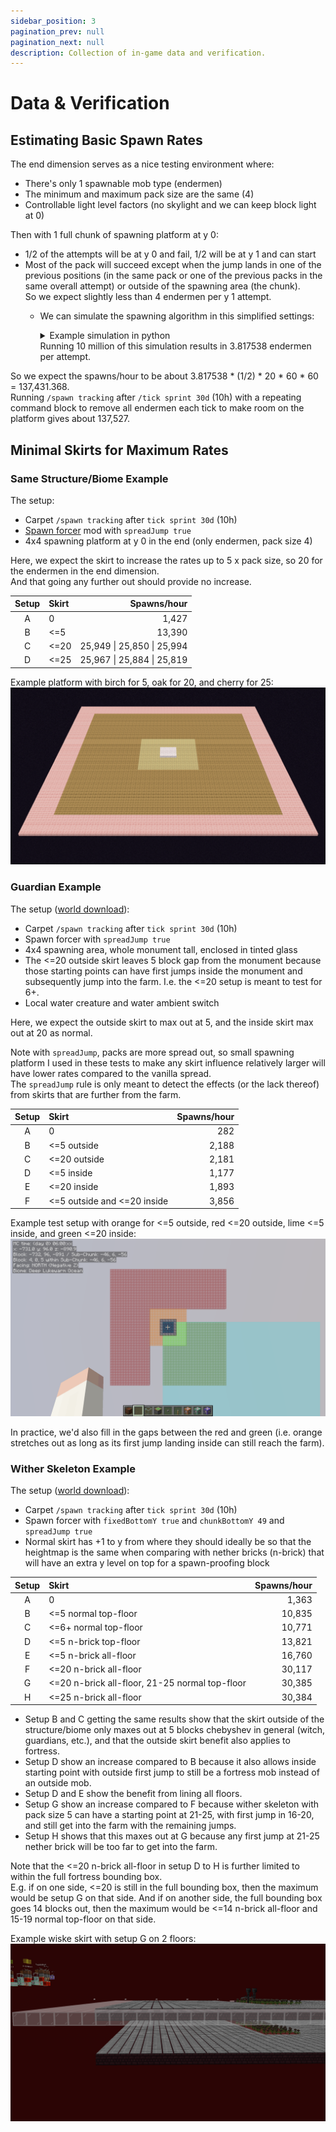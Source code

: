 ```yaml
---
sidebar_position: 3
pagination_prev: null
pagination_next: null
description: Collection of in-game data and verification.
---
```


# Data & Verification

## Estimating Basic Spawn Rates

The end dimension serves as a nice testing environment where:

- There's only 1 spawnable mob type (endermen)
- The minimum and maximum pack size are the same (4)
- Controllable light level factors (no skylight and we can keep block light at 0)

Then with 1 full chunk of spawning platform at y 0:

- 1/2 of the attempts will be at y 0 and fail, 1/2 will be at y 1 and can start
- Most of the pack will succeed except when the jump lands in one of the previous positions (in the same pack or one of the previous packs in the same overall attempt)
or outside of the spawning area (the chunk).  
  So we expect slightly less than 4 endermen per y 1 attempt.
  - We can simulate the spawning algorithm in this simplified settings:

    <details>
        <summary>Example simulation in python</summary>

        ```python
        import random

        Point = list[int, int]

        def pack_jump(point: Point) -> Point:
            new_x = point[0] + (random.randint(0, 5) - random.randint(0, 5))
            new_z = point[1] + (random.randint(0, 5) - random.randint(0, 5))
            return [new_x, new_z]

        def is_out_of_chunk(point: Point) -> bool:
            return point[0] < 0 or point[0] > 15 or point[1] < 0 or point[1] > 15

        def fixed_pack_size_spawn_within_chunk(pack_size: int) -> list[list[Point], int, int, int]:
            spawn_points = []
            num_spawns = 0
            num_overlaps = 0
            num_out_of_chunk = 0
            starting_point = [random.randint(0, 15), random.randint(0, 15)]
            for _ in range(3):
                current_point = starting_point
                for __ in range(pack_size):
                    current_point = pack_jump(current_point)
                    if is_out_of_chunk(current_point):
                        num_out_of_chunk += 1
                        continue
                    if current_point in spawn_points:
                        num_overlaps += 1
                        continue
                    spawn_points.append(current_point)
                    num_spawns += 1
                    if num_spawns >= 4:
                        break
                if num_spawns >= 4:
                    break
            return [spawn_points, num_spawns, num_overlaps, num_out_of_chunk]
        ```
    </details>
    Running 10 million of this simulation results in 3.817538 endermen per attempt.

So we expect the spawns/hour to be about 3.817538 * (1/2) * 20 * 60 * 60 = 137,431.368.  
Running `/spawn tracking` after `/tick sprint 30d` (10h) with a repeating command block to remove all endermen each tick to make room on the platform gives about 137,527.

## Minimal Skirts for Maximum Rates

### Same Structure/Biome Example

The setup:

- Carpet `/spawn tracking` after `tick sprint 30d` (10h)
- [Spawn forcer](https://github.com/WaterGenie3/spawn-forcer) mod with `spreadJump true`
- 4x4 spawning platform at y 0 in the end (only endermen, pack size 4)

Here, we expect the skirt to increase the rates up to 5 x pack size, so 20 for the endermen in the end dimension.  
And that going any further out should provide no increase.

| Setup | Skirt | Spawns/hour |
| :-: | :-- | --: |
| A | 0 | 1,427 |
| B | \<=5 | 13,390 |
| C | \<=20 | 25,949 \| 25,850 \| 25,994 |
| D | \<=25 | 25,967 \| 25,884 \| 25,819 |

Example platform with birch for 5, oak for 20, and cherry for 25:
![Example platform for the endermen](./img/endermen-platform.png)

### Guardian Example

The setup ([world download](https://drive.google.com/file/d/1DKNfejBvl0hUEbW5_u30htbVaXYUE4am/view?usp=sharing)):

- Carpet `/spawn tracking` after `tick sprint 30d` (10h)
- Spawn forcer with `spreadJump true`
- 4x4 spawning area, whole monument tall, enclosed in tinted glass
- The \<=20 outside skirt leaves 5 block gap from the monument because those starting points can have first jumps inside the monument and subsequently jump into the farm. I.e. the \<=20 setup is meant to test for 6+.
- Local water creature and water ambient switch

Here, we expect the outside skirt to max out at 5, and the inside skirt max out at 20 as normal.

Note with `spreadJump`, packs are more spread out, so small spawning platform I used in these tests to make any skirt influence relatively larger will have lower rates compared to the vanilla spread.  
The `spreadJump` rule is only meant to detect the effects (or the lack thereof) from skirts that are further from the farm.

| Setup | Skirt | Spawns/hour |
| :-: | :-- | --: |
| A | 0 | 282 |
| B | \<=5 outside | 2,188 |
| C | \<=20 outside | 2,181 |
| D | \<=5 inside | 1,177 |
| E | \<=20 inside | 1,893 |
| F | \<=5 outside and \<=20 inside | 3,856 |

Example test setup with orange for \<=5 outside, red \<=20 outside, lime \<=5 inside, and green \<=20 inside:
![Example skirt setups for the guardian](./img/guardian-skirt.png)

In practice, we'd also fill in the gaps between the red and green (i.e. orange stretches out as long as its first jump landing inside can still reach the farm).

### Wither Skeleton Example

The setup ([world download](https://drive.google.com/file/d/1eQfkj7J5XNqkEV4LYRmQPd5PSt73jzCN/view?usp=sharing)):

- Carpet `/spawn tracking` after `tick sprint 30d` (10h)
- Spawn forcer with `fixedBottomY true` and `chunkBottomY 49` and `spreadJump true`
- Normal skirt has +1 to y from where they should ideally be so that the heightmap is the same when comparing with nether bricks (n-brick) that will have an extra y level on top for a spawn-proofing block

| Setup | Skirt | Spawns/hour |
| :-: | :-- | --: |
| A | 0 | 1,363 |
| B | \<=5 normal top-floor | 10,835 |
| C | \<=6+ normal top-floor | 10,771 |
| D | \<=5 n-brick top-floor | 13,821 |
| E | \<=5 n-brick all-floor | 16,760 |
| F | \<=20 n-brick all-floor | 30,117 |
| G | \<=20 n-brick all-floor, 21-25 normal top-floor | 30,385 |
| H | \<=25 n-brick all-floor | 30,384 |

- Setup B and C getting the same results show that the skirt outside of the structure/biome only maxes out at 5 blocks chebyshev in general (witch, guardians, etc.), and that the outside skirt benefit also applies to fortress.
- Setup D show an increase compared to B because it also allows inside starting point with outside first jump to still be a fortress mob instead of an outside mob.
- Setup D and E show the benefit from lining all floors.
- Setup G show an increase compared to F because wither skeleton with pack size 5 can have a starting point at 21-25, with first jump in 16-20, and still get into the farm with the remaining jumps.
- Setup H shows that this maxes out at G because any first jump at 21-25 nether brick will be too far to get into the farm.

Note that the \<=20 n-brick all-floor in setup D to H is further limited to within the full fortress bounding box.  
E.g. if on one side, \<=20 is still in the full bounding box, then the maximum would be setup G on that side. And if on another side, the full bounding box goes 14 blocks out, then the maximum would be \<=14 n-brick all-floor and 15-19 normal top-floor on that side.

Example wiske skirt with setup G on 2 floors:
![Example wiske skirt](./img/wiske-skirt.png)
